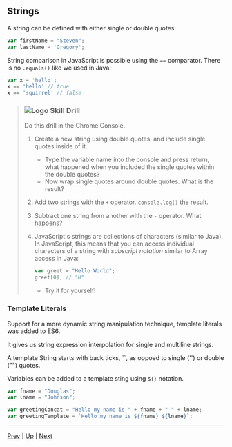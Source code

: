 ## Strings
A string can be defined with either single or double quotes:

```javascript
var firstName = "Steven";
var lastName = 'Gregory';
```

String comparison in JavaScript is possible using the `==` comparator. There is no `.equals()` like we used in Java:

```javascript
var x = 'hello';
x == 'hello' // true
x == 'squirrel' // false
```

> ### ![Logo](http://skilldistillery.com/downloads/sd_logo.jpg) Skill Drill
> Do this drill in the Chrome Console.
>
> 1. Create a new string using double quotes, and include single quotes inside of it.
>    * Type the variable name into the console and press return, what happened when you included the single quotes within the double quotes?
>    * Now wrap single quotes around double quotes. What is the result?
>
> 1. Add two strings with the `+` operator. `console.log()` the result.
>
> 1. Subtract one string from another with the `-` operator. What happens?
>
> 1. JavaScript's strings are collections of characters (similar to Java). In JavaScript, this means that you can access individual characters of a string with *subscript notation* similar to Array access in Java:
>
>    ```javascript
>    var greet = "Hello World";
>    greet[0]; // "H"
>    ```
>
>    * Try it for yourself!

### Template Literals
Support for a more dynamic string manipulation technique, template literals was added to ES6.

It gives us string expression interpolation for single and multiline strings.

A template String starts with back ticks, \`\`, as oppoed to single ('') or double ("") quotes.

Variables can be added to a template sting using `${}` notation.

```js
var fname = "Douglas";
var lname = "Johnson";

var greetingConcat = "Hello my name is " + fname + " " + lname;
var greetingTemplate = `Hello my name is ${fname} ${lname}`;
```

<hr>

[Prev](numbers.md) | [Up](README.md) | [Next](nullAndUndefined.md)

